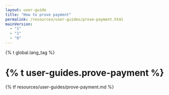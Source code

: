 ```yaml
---
layout: user-guide
title: "How to prove payment"
permalink: /resources/user-guides/prove-payment.html
mainVersion:
  - "1"
  - "1"
  - "0"
---
```


{% t global.lang_tag %}
<h1>{% t user-guides.prove-payment %}</h1>
{% tf resources/user-guides/prove-payment.md %}
